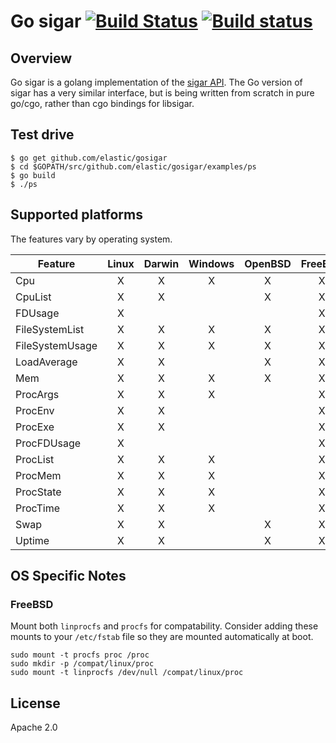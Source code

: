 # Go sigar [![Build Status](https://travis-ci.org/elastic/gosigar.svg?branch=master)](https://travis-ci.org/elastic/gosigar) [![Build status](https://ci.appveyor.com/api/projects/status/4yh6sa7u97ek5uib/branch/master?svg=true)](https://ci.appveyor.com/project/elastic-beats/gosigar/branch/master)


## Overview

Go sigar is a golang implementation of the
[sigar API](https://github.com/hyperic/sigar).  The Go version of
sigar has a very similar interface, but is being written from scratch
in pure go/cgo, rather than cgo bindings for libsigar.

## Test drive

    $ go get github.com/elastic/gosigar
    $ cd $GOPATH/src/github.com/elastic/gosigar/examples/ps
    $ go build
    $ ./ps

## Supported platforms

The features vary by operating system.

| Feature         | Linux | Darwin | Windows | OpenBSD | FreeBSD |
|-----------------|:-----:|:------:|:-------:|:-------:|:-------:|
| Cpu             |   X   |    X   |    X    |    X    |    X    |
| CpuList         |   X   |    X   |         |    X    |    X    |
| FDUsage         |   X   |        |         |         |    X    |
| FileSystemList  |   X   |    X   |    X    |    X    |    X    |
| FileSystemUsage |   X   |    X   |    X    |    X    |    X    |
| LoadAverage     |   X   |    X   |         |    X    |    X    |
| Mem             |   X   |    X   |    X    |    X    |    X    |
| ProcArgs        |   X   |    X   |    X    |         |    X    |
| ProcEnv         |   X   |    X   |         |         |    X    |
| ProcExe         |   X   |    X   |         |         |    X    |
| ProcFDUsage     |   X   |        |         |         |    X    |
| ProcList        |   X   |    X   |    X    |         |    X    |
| ProcMem         |   X   |    X   |    X    |         |    X    |
| ProcState       |   X   |    X   |    X    |         |    X    |
| ProcTime        |   X   |    X   |    X    |         |    X    |
| Swap            |   X   |    X   |         |    X    |    X    |
| Uptime          |   X   |    X   |         |    X    |    X    |

## OS Specific Notes

### FreeBSD

Mount both `linprocfs` and `procfs` for compatability. Consider adding these
mounts to your `/etc/fstab` file so they are mounted automatically at boot.

```
sudo mount -t procfs proc /proc
sudo mkdir -p /compat/linux/proc
sudo mount -t linprocfs /dev/null /compat/linux/proc
```

## License

Apache 2.0
